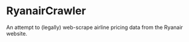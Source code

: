 # RyanairCrawler
An attempt to (legally) web-scrape airline pricing data from the Ryanair website.  
